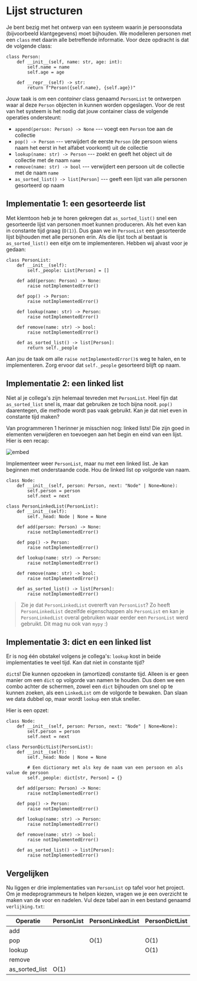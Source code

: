 # Lijst structuren

Je bent bezig met het ontwerp van een systeem waarin je persoonsdata (bijvoorbeeld klantgegevens) moet bijhouden. We modelleren personen met een `class` met daarin alle betreffende informatie. Voor deze opdracht is dat de volgende class:

    class Person:
        def __init__(self, name: str, age: int):
            self.name = name
            self.age = age

        def __repr__(self) -> str:
            return f"Person({self.name}, {self.age})"

Jouw taak is om een *container* class genaamd `PersonList` te ontwerpen waar al deze `Person` objecten in kunnen worden opgeslagen. Voor de rest van het systeem is het nodig dat jouw container class de volgende operaties ondersteunt:

- `append(person: Person) -> None` --- voegt een `Person` toe aan de collectie
- `pop() -> Person` --- verwijdert de eerste `Person` (de persoon wiens naam het eerst in het alfabet voorkomt) uit de collectie
- `lookup(name: str) -> Person` --- zoekt en geeft het object uit de collectie met de naam `name`
- `remove(name: str) -> bool` --- verwijdert een persoon uit de collectie met de naam `name`
- `as_sorted_list() -> list[Person]` --- geeft een lijst van alle personen gesorteerd op naam


## Implementatie 1: een gesorteerde list

Met klemtoon heb je te horen gekregen dat `as_sorted_list()` snel een gesorteerde lijst van personen moet kunnen produceren. Als het even kan in constante tijd graag (`O(1)`). Dus gaan we in `PersonList` een gesorteerde lijst bijhouden met alle personen erin. Als die lijst toch al bestaat is `as_sorted_list()` een eitje om te implementeren. Hebben wij alvast voor je gedaan:

    class PersonList:
        def __init__(self):
            self._people: List[Person] = []

        def add(person: Person) -> None:
            raise notImplementedError()

        def pop() -> Person:
            raise notImplementedError()

        def lookup(name: str) -> Person:
            raise notImplementedError()

        def remove(name: str) -> bool:
            raise notImplementedError()
        
        def as_sorted_list() -> list[Person]:
            return self._people

Aan jou de taak om alle `raise notImplementedError()`s weg te halen, en te implementeren. Zorg ervoor dat `self._people` gesorteerd blijft op naam.


## Implementatie 2: een linked list

Niet al je collega's zijn helemaal tevreden met `PersonList`. Heel fijn dat `as_sorted_list` snel is, maar dat gebruiken ze toch bijna nooit. `pop()` daarentegen, die methode wordt pas vaak gebruikt. Kan je dat niet even in constante tijd maken?

Van programmeren 1 herinner je misschien nog: linked lists! Die zijn goed in elementen verwijderen en toevoegen aan het begin en eind van een lijst. Hier is een recap:

![embed](https://www.youtube.com/embed/wh4TS7RJDTA)

Implementeer weer `PersonList`, maar nu met een linked list. Je kan beginnen met onderstaande code. Hou de linked list op volgorde van naam.

    class Node:
        def __init__(self, person: Person, next: "Node" | None=None):
            self.person = person
            self.next = next

    class PersonLinkedList(PersonList):
        def __init__(self):
            self._head: Node | None = None

        def add(person: Person) -> None:
            raise notImplementedError()

        def pop() -> Person:
            raise notImplementedError()

        def lookup(name: str) -> Person:
            raise notImplementedError()

        def remove(name: str) -> bool:
            raise notImplementedError()
        
        def as_sorted_list() -> list[Person]:
            raise notImplementedError()

> Zie je dat `PersonLinkedList` overerft van `PersonList`? Zo heeft `PersonLinkedList` dezelfde eigenschappen als `PersonList` en kan je `PersonLinkedList` overal gebruiken waar eerder een `PersonList` werd gebruikt. Dit mag nu ook van `mypy` :)


## Implementatie 3: dict en een linked list

Er is nog één obstakel volgens je collega's: `lookup` kost in beide implementaties te veel tijd. Kan dat niet in constante tijd?

`dict`s! Die kunnen opzoeken in (amortized) constante tijd. Alleen is er geen manier om een `dict` op volgorde van namen te houden. Dus doen we een combo achter de schermen, zowel een `dict` bijhouden om snel op te kunnen zoeken, als een `LinkedList` om de volgorde te bewaken. Dan slaan we data dubbel op, maar wordt `lookup` een stuk sneller.

Hier is een opzet:

    class Node:
        def __init__(self, person: Person, next: "Node" | None=None):
            self.person = person
            self.next = next

    class PersonDictList(PersonList):
        def __init__(self):
            self._head: Node | None = None

            # Een dictionary met als key de naam van een persoon en als value de persoon
            self._people: dict[str, Person] = {}

        def add(person: Person) -> None:
            raise notImplementedError()

        def pop() -> Person:
            raise notImplementedError()

        def lookup(name: str) -> Person:
            raise notImplementedError()

        def remove(name: str) -> bool:
            raise notImplementedError()
        
        def as_sorted_list() -> list[Person]:
            raise notImplementedError()

## Vergelijken

Nu liggen er drie implementaties van `PersonList` op tafel voor het project. Om je medeprogrammeurs te helpen kiezen, vragen we je een overzicht te maken van de voor en nadelen. Vul deze tabel aan in een bestand genaamd `verlijking.txt`:

| Operatie       | PersonList | PersonLinkedList | PersonDictList |
| -------------- | ---------- | ---------------- | -------------- |
| add            |            |                  |                |
| pop            |            | O(1)             | O(1)           |
| lookup         |            |                  | O(1)           |
| remove         |            |                  |                |
| as_sorted_list | O(1)       |                  |                |

